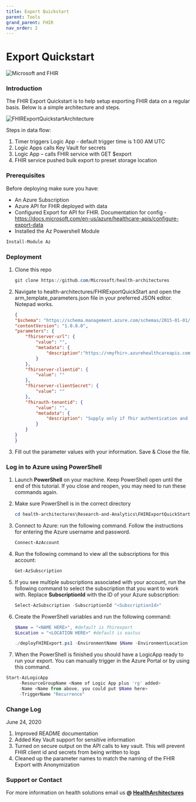 ```yaml
---
title: Export Quickstart
parent: Tools
grand_parent: FHIR
nav_order: 2
---
```


# Export Quickstart 

![Microsoft and FHIR](/assets/images/msft-fhir.png)

### Introduction 
The FHIR Export Quickstart is to help setup exporting FHIR data on a regular basis. Below is a simple architecture and steps.

![FHIRExportQuickstartArchitecture](/assets/images/FHIRExportQuickstartArchitecture.jpg)

Steps in data flow:
1. Timer triggers Logic App - default trigger time is 1:00 AM UTC
2. Logic Apps calls Key Vault for secrets
3. Logic App – calls FHIR service with GET $export
4. FHIR service pushed bulk export to preset storage location

### Prerequisites
Before deploying make sure you have:
- An Azure Subscription
- Azure API for FHIR deployed with data
- Configured Export for API for FHIR. Documentation for config - https://docs.microsoft.com/en-us/azure/healthcare-apis/configure-export-data
- Installed the Az Powershell Module

```PowerShell
Install-Module Az
```

### Deployment

1. Clone this repo

    ```powershell
    git clone https://github.com/Microsoft/health-architectures
    ```

2. Navigate to health-architectures/FHIRExportQuickStart and open the arm_template_parameters.json file in your preferred JSON editor. Notepad works.

    ```json
    {
    "$schema": "https://schema.management.azure.com/schemas/2015-01-01/deploymentParameters.json#",
    "contentVersion": "1.0.0.0",
    "parameters": {
        "fhirserver-url": {
            "value": "",
            "metadata": {
                "description":"https://<myfhir>.azurehealthcareapis.com  WARNING: make sure to remove the forward slash / after .com If you are using the FHIR Proxy enter the fhir proxy url."
            }
        },
        "fhirserver-clientid": {
            "value": ""
        },
        "fhirserver-clientSecret": {
            "value": ""
        },
        "fhirauth-tenantid": {
            "value": "",
            "metadata": {
                "description": "Supply only if fhir authentication and the deployment subscription are not in the same tenant. If you are unsure leave NULL or remove segment"
            }
        }
    }
    }
    ```

3. Fill out the parameter values with your information. Save & Close the file.

### Log in to Azure using PowerShell

1. Launch **PowerShell** on your machine. Keep PowerShell open until the end of this tutorial. If you close and reopen, you may need to run these commands again.

2. Make sure PowerShell is in the correct directory

   ```powershell
   cd health-architectures\Research-and-Analytics\FHIRExportQuickStart
    ```

3. Connect to Azure: run the following command. Follow the instructions for entering the Azure username and password.

    ```powershell
    Connect-AzAccount
    ```

4. Run the following command to view all the subscriptions for this account:

    ```powershell
    Get-AzSubscription
    ```

5. If you see multiple subscriptions associated with your account, run the following command to select the subscription that you want to work with. Replace **SubscriptionId** with the ID of your Azure subscription:

    ```powershell
    Select-AzSubscription -SubscriptionId "<SubscriptionId>"
    ```

6. Create the PowerShell variables and run the following command:

    ```powershell
    $Name = "<NAME HERE>", #default is fhirexport
    $Location = "<LOCATION HERE>" #default is eastus

    ./deployFHIRExport.ps1 -EnvironmentName $Name -EnvironmentLocation $Location
    ```

7. When the PowerShell is finished you should have a LogicApp ready to run your export. You can manually trigger in the Azure Portal or by using this command.

```powershell
Start-AzLogicApp
     -ResourceGroupName <Name of Logic App plus 'rg' added>
     -Name <Name from above, you could put $Name here>
     -TriggerName "Recurrence"
```

### Change Log

June 24, 2020

1. Improved README documentation
2. Added Key Vault support for sensitive information
3. Turned on secure output on the API calls to key vault. This will prevent FHIR client id and secrets from being written to logs
4. Cleaned up the parameter names to match the naming of the FHIR Export with Anonymization

### Support or Contact

For more information on health solutions email us **@ <a href="mailto:HealthArchitectures@microsoft.com">HealthArchitectures</a>**

